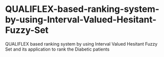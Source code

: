 # QUALIFLEX-based-ranking-system-by-using-Interval-Valued-Hesitant-Fuzzy-Set
QUALIFLEX based ranking system by using Interval Valued Hesitant Fuzzy Set and its application to rank the Diabetic patients

